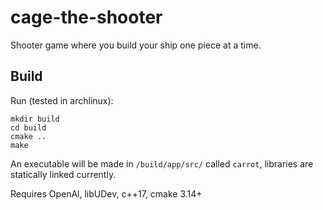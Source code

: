 # cage-the-shooter
Shooter game where you build your ship one piece at a time.

## Build
Run (tested in archlinux):

    mkdir build
    cd build
    cmake ..
    make

An executable will be made in `/build/app/src/` called `carrot`, libraries are statically linked currently.

Requires OpenAl, libUDev, c++17, cmake 3.14+
